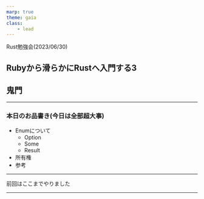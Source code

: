 ```yaml
---
marp: true
theme: gaia
class:
    - lead
---
```


 Rust勉強会(2023/06/30)
## Rubyから滑らかにRustへ入門する3
## 鬼門

---

### 本日のお品書き(今日は全部超大事)
- Enumについて
  - Option
  - Some
  - Result
- 所有権
- 参考

---

前回はここまでやりました

---
